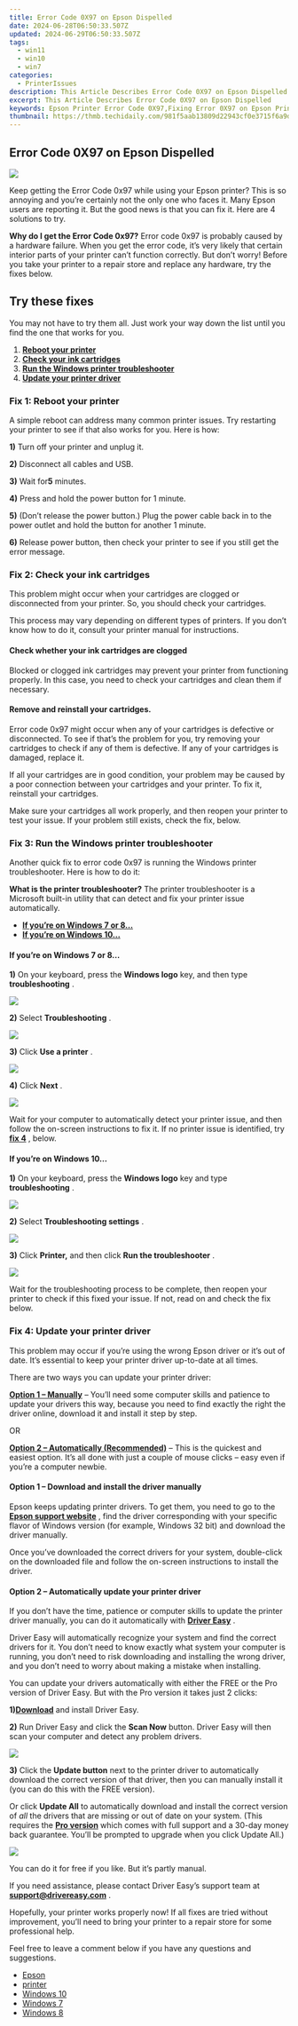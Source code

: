 ```yaml
---
title: Error Code 0X97 on Epson Dispelled
date: 2024-06-28T06:50:33.507Z
updated: 2024-06-29T06:50:33.507Z
tags:
  - win11
  - win10
  - win7
categories:
  - PrinterIssues
description: This Article Describes Error Code 0X97 on Epson Dispelled
excerpt: This Article Describes Error Code 0X97 on Epson Dispelled
keywords: Epson Printer Error Code 0X97,Fixing Error 0X97 on Epson Printer,What Is Error Code 0X97 on Epson?,Resolving 0X97 Error on Epson Printer,Troubleshooting Error 0X97 Epson,Common Issues with Epson Printer Error Code 0X97,Epson 0X97 Error Solution and Fix
thumbnail: https://thmb.techidaily.com/981f5aab13809d22943cf0e3715f6a9d6dac906b3d14ad5b24428ee14ae4807c.jpg
---
```


## Error Code 0X97 on Epson Dispelled

![](https://images.drivereasy.com/wp-content/uploads/2019/08/printer-161063_1280-1024x757.png)

 Keep getting the Error Code 0x97 while using your Epson printer? This is so annoying and you’re certainly not the only one who faces it. Many Epson users are reporting it. But the good news is that you can fix it. Here are 4 solutions to try.

**Why do I get the Error Code 0x97?**
 Error code 0x97 is probably caused by a hardware failure. When you get the error code, it’s very likely that certain interior parts of your printer can’t function correctly. But don’t worry! Before you take your printer to a repair store and replace any hardware, try the fixes below.

## Try these fixes

 You may not have to try them all. Just work your way down the list until you find the one that works for you.

1. **[Reboot your printer](#a)**
2. **[Check your ink cartridges](#b)**
3. **[Run the Windows printer troubleshooter](#c)**
4. **[Update your printer driver](#d)**

### Fix 1: Reboot your printer

 A simple reboot can address many common printer issues. Try restarting your printer to see if that also works for you. Here is how:

**1)** Turn off your printer and unplug it.

**2)** Disconnect all cables and USB.

**3)** Wait for**5** minutes.

**4)** Press and hold the power button for 1 minute.

**5)** (Don’t release the power button.) Plug the power cable back in to the power outlet and hold the button for another 1 minute.

**6)** Release power button, then check your printer to see if you still get the error message.

### Fix 2: Check your ink cartridges

 This problem might occur when your cartridges are clogged or disconnected from your printer. So, you should check your cartridges.

 This process may vary depending on different types of printers. If you don’t know how to do it, consult your printer manual for instructions.

#### Check whether your ink cartridges are clogged

 Blocked or clogged ink cartridges may prevent your printer from functioning properly. In this case, you need to check your cartridges and clean them if necessary.

#### **Remove and reinstall your cartridges.**

 Error code 0x97 might occur when any of your cartridges is defective or disconnected. To see if that’s the problem for you, try removing your cartridges to check if any of them is defective. If any of your cartridges is damaged, replace it.

 If all your cartridges are in good condition, your problem may be caused by a poor connection between your cartridges and your printer. To fix it, reinstall your cartridges.

 Make sure your cartridges all work properly, and then reopen your printer to test your issue. If your problem still exists, check the fix, below.

### Fix 3: Run the Windows printer troubleshooter

 Another quick fix to error code 0x97 is running the Windows printer troubleshooter. Here is how to do it:

**What is the printer troubleshooter?**
 The printer troubleshooter is a Microsoft built-in utility that can detect and fix your printer issue automatically.

* **[If you’re on Windows 7 or 8…](#c1)**
* **[If you’re on Windows 10…](#c2)**

#### If you’re on Windows 7 or 8…

**1)**  On your keyboard, press the **Windows logo** key, and then type **troubleshooting** .

![](https://images.drivereasy.com/wp-content/uploads/2019/05/image-842.png)

**2)**  Select **Troubleshooting** .

![](https://images.drivereasy.com/wp-content/uploads/2019/05/image-843.png)

**3)**  Click **Use a printer** .

![](https://images.drivereasy.com/wp-content/uploads/2019/05/image-844.png)

**4)**  Click **Next** .

![](https://images.drivereasy.com/wp-content/uploads/2019/05/image-845.png)

 Wait for your computer to automatically detect your printer issue, and then follow the on-screen instructions to fix it. If no printer issue is identified, try [**fix 4**](#d) , below.

#### If you’re on Windows 10…

**1)**  On your keyboard, press the **Windows logo** key and type **troubleshooting** .

![](https://images.drivereasy.com/wp-content/uploads/2019/05/image-846.png)

**2)**  Select **Troubleshooting settings** .

![](https://images.drivereasy.com/wp-content/uploads/2019/05/image-847.png)

**3)** Click **Printer,**  and then click **Run the troubleshooter** .

![](https://images.drivereasy.com/wp-content/uploads/2019/05/image-849.png)

 Wait for the troubleshooting process to be complete, then reopen your printer to check if this fixed your issue. If not, read on and check the fix below.

### Fix 4: Update your printer driver

 This problem may occur if you’re using the wrong Epson driver or it’s out of date. It’s essential to keep your printer driver up-to-date at all times.

There are two ways you can update your printer driver:

**[Option 1 – Manually](#d1)** – You’ll need some computer skills and patience to update your drivers this way, because you need to find exactly the right the driver online, download it and install it step by step.

OR

**[Option 2 – Automatically (Recommended)](#d2)**  – This is the quickest and easiest option. It’s all done with just a couple of mouse clicks – easy even if you’re a computer newbie.

#### **Option 1 – Download and install the driver manually**

 Epson keeps updating printer drivers. To get them, you need to go to the [](https://epson.com/Support/sl/s) **[Epson support website](https://epson.com/Support/sl/s)**  , find the driver corresponding with your specific flavor of Windows version (for example, Windows 32 bit) and download the driver manually.

 Once you’ve downloaded the correct drivers for your system, double-click on the downloaded file and follow the on-screen instructions to install the driver.

#### Option 2 – Automatically update your printer driver

 If you don’t have the time, patience or computer skills to update the printer driver manually, you can do it automatically with **[Driver Easy](https://tools.techidaily.com/drivereasy/download/)**  .

 Driver Easy will automatically recognize your system and find the correct drivers for it. You don’t need to know exactly what system your computer is running, you don’t need to risk downloading and installing the wrong driver, and you don’t need to worry about making a mistake when installing.

 You can update your drivers automatically with either the FREE or the Pro version of Driver Easy. But with the Pro version it takes just 2 clicks:

 **1)[Download](https://tools.techidaily.com/drivereasy/download/)**  and install Driver Easy.

**2)** Run Driver Easy and click the **Scan Now** button. Driver Easy will then scan your computer and detect any problem drivers.  

![](https://images.drivereasy.com/wp-content/uploads/2019/06/image-357.png)

**3)** Click the **Update button** next to the printer driver to automatically download the correct version of that driver, then you can manually install it (you can do this with the FREE version).

 Or click **Update All** to automatically download and install the correct version of _all_ the drivers that are missing or out of date on your system. (This requires the **[Pro version](https://tools.techidaily.com/drivereasy/download/)**  which comes with full support and a 30-day money back guarantee. You’ll be prompted to upgrade when you click Update All.)

![](https://images.drivereasy.com/wp-content/uploads/2019/07/image-229.png)

 You can do it for free if you like. But it’s partly manual.

 If you need assistance, please contact Driver Easy’s support team at [**support@drivereasy.com**](mailto:support@drivereasy.com) .

 Hopefully, your printer works properly now! If all fixes are tried without improvement, you’ll need to bring your printer to a repair store for some professional help.

 Feel free to leave a comment below if you have any questions and suggestions.

* [Epson](https://tools.techidaily.com/drivereasy/download/)
* [printer](https://tools.techidaily.com/drivereasy/download/)
* [Windows 10](https://tools.techidaily.com/drivereasy/download/)
* [Windows 7](https://tools.techidaily.com/drivereasy/download/)
* [Windows 8](https://tools.techidaily.com/drivereasy/download/)

<ins class="adsbygoogle"
     style="display:block"
     data-ad-format="autorelaxed"
     data-ad-client="ca-pub-7571918770474297"
     data-ad-slot="1223367746"></ins>



<ins class="adsbygoogle"
     style="display:block"
     data-ad-client="ca-pub-7571918770474297"
     data-ad-slot="8358498916"
     data-ad-format="auto"
     data-full-width-responsive="true"></ins>


